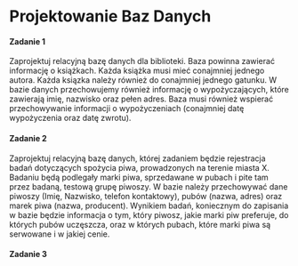 # Projektowanie Baz Danych

#### Zadanie 1

Zaprojektuj relacyjną bazę danych dla biblioteki. Baza powinna zawierać informację o książkach. Każda książka musi mieć conajmniej jednego autora. Każda ksiązka należy również do conajmniej jednego gatunku. W bazie danych przechowujemy również informację o wypożyczających, które zawierają imię, nazwisko oraz pełen adres. Baza musi również wspierać przechowywanie informacji o wypożyczeniach (conajmniej datę wypożyczenia oraz datę zwrotu).

#### Zadanie 2

Zaprojektuj relacyjną bazę danych, której zadaniem będzie rejestracja badań dotyczących spożycia piwa, prowadzonych na terenie miasta X. Badaniu będą podlegały marki piwa, sprzedawane w pubach i pite tam przez badaną, testową grupę piwoszy. W bazie należy przechowywać dane piwoszy (Imię, Nazwisko, telefon kontaktowy), pubów (nazwa, adres) oraz marek piwa (nazwa, producent). Wynikiem badań, koniecznym do zapisania w bazie będzie informacja o tym, który piwosz, jakie marki piw preferuje, do których pubów uczęszcza, oraz w których pubach, które marki piwa są serwowane i w jakiej cenie.


#### Zadanie 3

